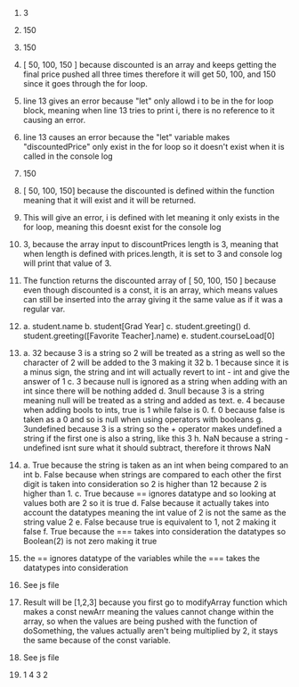 1. 3

2. 150

3. 150

4. [ 50, 100, 150 ] because discounted is an array and keeps getting the final price pushed all three times therefore it will get 50, 100, and 150 since it goes through the for loop.

5. line 13 gives an error because "let" only allowd i to be in the for loop block, meaning when line 13 tries to print i, there is no reference to it causing an error.

6. line 13 causes an error because the "let" variable makes "discountedPrice" only exist in the for loop so it doesn't exist when it is called in the console log

7. 150

8. [ 50, 100, 150] because the discounted is defined within the function meaning that it will exist and it will be returned.

9. This will give an error, i is defined with let meaning it only exists in the for loop, meaning this doesnt exist for the console log

10. 3, because the array input to discountPrices length is 3, meaning that when length is defined with prices.length, it is set to 3 and console log will print that value of 3.

11. The function returns the discounted array of [ 50, 100, 150 ] because even though discounted is a const, it is an array, which means values can still be inserted into the array giving it the same value as if it was a regular var.

12. a. student.name
    b. student[Grad Year]
    c. student.greeting()
    d. student.greeting([Favorite Teacher].name)
    e. student.courseLoad[0]
    
13. a. 32 because 3 is a string so 2 will be treated as a string as well so the character of 2 will be added to the 3 making it 32
    b. 1 because since it is a minus sign, the string and int will actually revert to int - int and give the answer of 1
    c. 3 because null is ignored as a string when adding with an int since there will be nothing added
    d. 3null because 3 is a string meaning null will be treated as a string and added as text.
    e. 4 because when adding bools to ints, true is 1 while false is 0.
    f. 0 because false is taken as a 0 and so is null when using operators with booleans
    g. 3undefined because 3 is a string so the + operator makes undefined a string if the first one is also a string, like this 3
    h. NaN because a string - undefined isnt sure what it should subtract, therefore it throws NaN

14. a. True because the string is taken as an int when being compared to an int
    b. False because when strings are compared to each other the first digit is taken into consideration so 2 is higher than  12 because 2 is higher than 1.
    c. True because == ignores datatype and so looking at values both are 2 so it is true
    d. False because it actually takes into account the datatypes meaning the int value of 2 is not the same as the string value 2
    e. False because true is equivalent to 1, not 2 making it false
    f. True because the === takes into consideration the datatypes so Boolean(2) is not zero making it true

15. the == ignores datatype of the variables while the === takes the datatypes into consideration

16. See js file

17. Result will be [1,2,3] because you first go to modifyArray function which makes a const newArr meaning the values cannot change within the array, so when the values are being pushed with the function of doSomething, the values actually aren't being multiplied by 2, it stays the same because of the const variable.

18. See js file

19. 1 4 3 2
